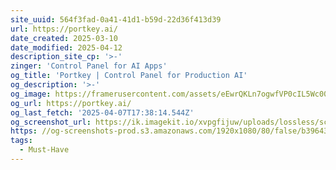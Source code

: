 ```yaml
---
site_uuid: 564f3fad-0a41-41d1-b59d-22d36f413d39
url: https://portkey.ai/
date_created: 2025-03-10
date_modified: 2025-04-12
description_site_cp: '>-'
zinger: 'Control Panel for AI Apps'
og_title: 'Portkey | Control Panel for Production AI'
og_description: '>-'
og_image: https://framerusercontent.com/assets/eEwrQKLn7ogwfVP0cIL5Wc00k.png
og_url: https://portkey.ai/
og_last_fetch: '2025-04-07T17:38:14.544Z'
og_screenshot_url: https://ik.imagekit.io/xvpgfijuw/uploads/lossless/screenshots/20250528_Portkey_og_screenshot.jpeg
https: //og-screenshots-prod.s3.amazonaws.com/1920x1080/80/false/b396437922bf3bd35da6376538b1ce16ee15c93c619783e0576ac9c552ad9461.jpeg
tags:
  - Must-Have
---
```


